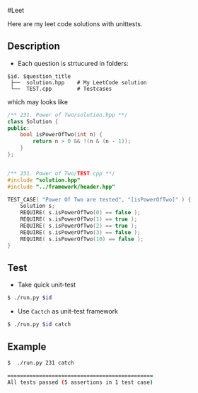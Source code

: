 #Leet

Here are my leet code solutions with unittests.

## Description

- Each question is strtucured in folders:

```
$id. $question_title
 ├──  solution.hpp    # My LeetCode solution
 └──  TEST.cpp        # Testcases
```

which may looks like
```c++
/** 231. Power of Two/solution.hpp **/
class Solution {
public:
    bool isPowerOfTwo(int n) {
        return n > 0 && !(n & (n - 1));
    }
};


/** 231. Power of Two/TEST.cpp **/
#include "solution.hpp"
#include "../framework/header.hpp"

TEST_CASE( "Power Of Two are tested", "[isPowerOfTwo]" ) {
    Solution s;
    REQUIRE( s.isPowerOfTwo(0) == false );
    REQUIRE( s.isPowerOfTwo(1) == true );
    REQUIRE( s.isPowerOfTwo(2) == true );
    REQUIRE( s.isPowerOfTwo(3) == false );
    REQUIRE( s.isPowerOfTwo(10) == false );
}

```

## Test

- Take quick unit-test

```bash
$ ./run.py $id
```

- Use `Cactch` as unit-test framework

```bash
$ ./run.py $id catch
```

## Example
```bash
$  ./run.py 231 catch     

==============================================      
All tests passed (5 assertions in 1 test case)  
```

